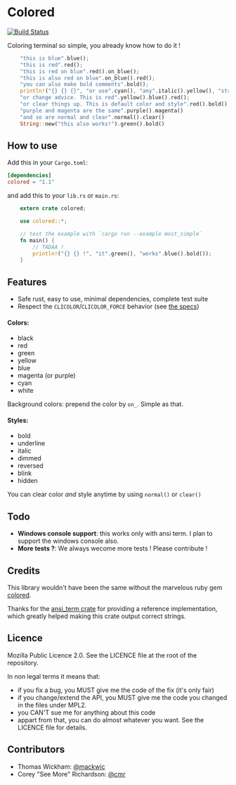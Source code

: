 # Colored

[![Build
Status](https://travis-ci.org/mackwic/colored.svg?branch=master)](https://travis-ci.org/mackwic/colored)

Coloring terminal so simple, you already know how to do it !

```rust
    "this is blue".blue();
    "this is red".red();
    "this is red on blue".red().on_blue();
    "this is also red on blue".on_blue().red();
    "you can also make bold comments".bold();
    println!("{} {} {}", "or use".cyan(), "any".italic().yellow(), "string type".cyan());
    "or change advice. This is red".yellow().blue().red();
    "or clear things up. This is default color and style".red().bold().clear()
    "purple and magenta are the same".purple().magenta()
    "and so are normal and clear".normal().clear()
    String::new("this also works!").green().bold()
```

## How to use

Add this in your `Cargo.toml`:

```toml
[dependencies]
colored = "1.1"
```

and add this to your `lib.rs` or `main.rs`:

```rust
    extern crate colored;

    use colored::*;

    // test the example with `cargo run --example most_simple`
    fn main() {
        // TADAA !
        println!("{} {} !", "it".green(), "works".blue().bold());
    }
```

## Features

- Safe rust, easy to use, minimal dependencies, complete test suite
- Respect the `CLICOLOR`/`CLICOLOR_FORCE` behavior (see [the specs](http://bixense.com/clicolors/))

#### Colors:

- black
- red
- green
- yellow
- blue
- magenta (or purple)
- cyan
- white

Background colors: prepend the color by `on_`. Simple as that.

#### Styles:

- bold
- underline
- italic
- dimmed
- reversed
- blink
- hidden

You can clear color _and_ style anytime by using `normal()` or `clear()`

## Todo

- **Windows console support**: this works only with ansi term. I plan to support
  the windows console also.
- **More tests ?**: We always wecome more tests ! Please contribute !

## Credits

This library wouldn't have been the same without the marvelous ruby gem [colored](https://github.com/defunkt/colored).

Thanks for the [ansi\_term crate](https://github.com/ogham/rust-ansi-term) for
providing a reference implementation, which greatly helped making this crate
output correct strings.

## Licence

Mozilla Public Licence 2.0. See the LICENCE file at the root of the repository.

In non legal terms it means that:
- if you fix a bug, you MUST give me the code of the fix (it's only fair)
- if you change/extend the API, you MUST give me the code you changed in the
  files under MPL2.
- you CAN'T sue me for anything about this code
- appart from that, you can do almost whatever you want. See the LICENCE file
  for details.

## Contributors

- Thomas Wickham: [@mackwic](https://github.com/mackwic)
- Corey "See More" Richardson: [@cmr](https://github.com/cmr)

